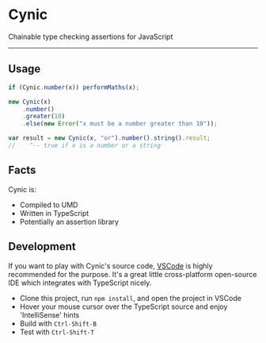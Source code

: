 # Cynic
Chainable type checking assertions for JavaScript

--------

## Usage

```javascript
if (Cynic.number(x)) performMaths(x);
```

```javascript
new Cynic(x)
    .number()
    .greater(10)
    .else(new Error("x must be a number greater than 10"));
```

```javascript
var result = new Cynic(x, "or").number().string().result;
//    ^-- true if x is a number or a string
```

## Facts

Cynic is:
 - Compiled to UMD
 - Written in TypeScript
 - Potentially an assertion library

## Development

If you want to play with Cynic's source code, [VSCode](https://code.visualstudio.com/) is highly recommended for the purpose. It's a great little cross-platform open-source IDE which integrates with TypeScript nicely.

 - Clone this project, run `npm install`, and open the project in VSCode
 - Hover your mouse cursor over the TypeScript source and enjoy 'IntelliSense' hints
 - Build with `Ctrl-Shift-B`
 - Test with `Ctrl-Shift-T`

